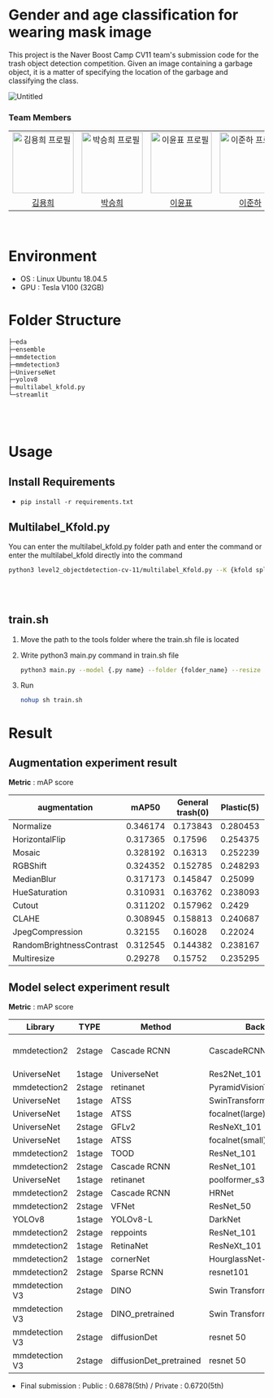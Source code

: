 # Gender and age classification for wearing mask image
This project is the Naver Boost Camp CV11 team's submission code for the trash object detection competition.
Given an image containing a garbage object, it is a matter of specifying the location of the garbage and classifying the class.

![Untitled](https://user-images.githubusercontent.com/77565951/206111215-d4dc677e-1ba5-4e37-99ee-50a1c5b40f58.png)

### Team Members

<div align="center">
  <table>
    <tr>
      <td align="center">
        <a href="https://github.com/hykhhijk">
            <img src="https://avatars.githubusercontent.com/u/58303938?v=4" alt="김용희 프로필" width=120 height=120 />
        </a>
      </td>
      <td align="center">
        <a href="https://github.com/HipJaengYiCat">
          <img src="https://avatars.githubusercontent.com/u/78784633?v=4" alt="박승희 프로필" width=120 height=120 />
        </a>
      </td>
      <td align="center">
        <a href="https://github.com/imsmile2000">
          <img src="https://avatars.githubusercontent.com/u/69185594?v=4" alt="이윤표 프로필" width=120 height=120 />
        </a>
      </td>
      <td align="center">
        <a href="https://github.com/junha-lee">
          <img src="https://avatars.githubusercontent.com/u/44857783?v=4" alt="이준하 프로필" width=120 height=120 />
        </a>
      </td>
      <td align="center">
        <a href="https://github.com/JaiyoungJoo">
          <img src="https://avatars.githubusercontent.com/u/103994779?v=4" alt="주재영 프로필" width=120 height=120 />
        </a>
      </td>
    </tr>
    <tr>
      <td align="center">
        <a href="https://github.com/hykhhijk">
          김용희
        </a>
      </td>
      <td align="center">
        <a href="https://github.com/HipJaengYiCat">
          박승희
        </a>
      </td>
      <td align="center">
        <a href="https://github.com/imsmile2000">
          이윤표
        </a>
      </td>
      <td align="center">
        <a href="https://github.com/junha-lee">
          이준하
        </a>
      </td>
      <td align="center">
        <a href="https://github.com/JaiyoungJoo">
          주재영
        </a>
      </td>
    </tr>
  </table>
</div>

<br/>
<div id="5"></div>
 
# Environment
- OS : Linux Ubuntu 18.04.5
- GPU : Tesla V100 (32GB)


# Folder Structure
```bash
├─eda
├─ensemble
├─mmdetection
├─mmdetection3
├─UniverseNet
├─yolov8
├─multilabel_kfold.py
└─streamlit
```
<br></br>

# Usage

## Install Requirements

- `pip install -r requirements.txt`


## Multilabel_Kfold.py

You can enter the multilabel_kfold.py folder path and enter the command or enter the multilabel_kfold directly into the command
```bash
python3 level2_objectdetection-cv-11/multilabel_Kfold.py --K {kfold split count}
```
<br></br>

## train.sh
1. Move the path to the tools folder where the train.sh file is located

2. Write python3 main.py command in train.sh file
    ```bash
    python3 main.py --model {.py name} --folder {folder_name} --resize {size} --max_epoch {epoch} --inference_epoch {best/latest}
    ```

3. Run
    ```bash
    nohup sh train.sh
    ```


# Result

## Augmentation experiment result
**Metric** : mAP score

| augmentation | mAP50 | General trash(0) | Plastic(5) | total |
| --- | --- | --- | --- | --- |
| Normalize | 0.346174 | 0.173843 | 0.280453 | 0.80047 |
| HorizontalFlip | 0.317365 | 0.17596 | 0.254375 | 0.7477 |
| Mosaic | 0.328192 | 0.16313 | 0.252239 | 0.743561 |
| RGBShift | 0.324352 | 0.152785 | 0.248293 | 0.72543 |
| MedianBlur | 0.317173 | 0.145847 | 0.25099 | 0.71401 |
| HueSaturation | 0.310931 | 0.163762 | 0.238093 | 0.712786 |
| Cutout | 0.311202 | 0.157962 | 0.2429 | 0.712064 |
| CLAHE | 0.308945 | 0.158813 | 0.240687 | 0.708445 |
| JpegCompression | 0.32155 | 0.16028 | 0.22024 | 0.70207 |
| RandomBrightnessContrast | 0.312545 | 0.144382 | 0.238167 | 0.695094 |
| Multiresize | 0.29278 | 0.15752 | 0.235295 | 0.685595 |

## Model select experiment result
**Metric** : mAP score

| Library | TYPE | Method | Backbone | Neck | Datasets | Scheduler | Runtime | Optimizer | mAP(public) |
| --- | --- | --- | --- | --- | --- | --- | --- | --- | --- |
| mmdetection2 | 2stage | Cascade RCNN | CascadeRCNN | Swin transformer Large | FPN | coco_detection | default_runtime | AdamW | 0.5658 |
| UniverseNet | 1stage | UniverseNet | Res2Net_101 | FPN / SEPC | coco_detection_mstrain_480_960 | schedule_20e | default_runtime | SGD | 0.5459 |
| mmdetection2 | 2stage | retinanet | PyramidVisionTransformerV2 | FPN | coco_detection_detraug | schedule_1x | default_runtime | AdamW | 0.5138 |
| UniverseNet | 1stage | ATSS | SwinTransformerV2 | FPN | coco_detection | schedule_1x | default_runtime | AdamW | 0.5019 |
| UniverseNet | 1stage | ATSS | focalnet(large) | FPN | coco_detection_detraug | schedule_1x | default_runtime | AdamW | 0.4798 |
| UniverseNet | 2stage | GFLv2 | ResNeXt_101 | FPN | coco_detection_mstrain_480_960 | schedule_2x | default_runtime | SGD | 0.4725 |
| UniverseNet | 1stage | ATSS | focalnet(small) | FPN | coco_detection_detraug | schedule_1x | default_runtime | AdamW | 0.4722 |
| mmdetection2 | 1stage | TOOD | ResNet_101 | FPN | coco_detection | schedule_1x | default_runtime | SGD | 0.4567 |
| mmdetection2 | 2stage | Cascade RCNN | ResNet_101 | FPN | coco_detection | schedule_1x | default_runtime | SGD | 0.44 |
| UniverseNet | 1stage | retinanet | poolformer_s36_feat | FPN | coco_detection | schedule_1x | default_runtime | AdamW | 0.4283 |
| mmdetection2 | 2stage | Cascade RCNN | HRNet | HRFPN | coco_detection | schedule_1x | default_runtime | SGD | 0.4115 |
| mmdetection2 | 2stage | VFNet | ResNet_50 | FPN | coco_detection | schedule_1x | default_runtime | SGD | 0.4001 |
| YOLOv8 | 1stage | YOLOv8-L | DarkNet |  |  |  |  |  | 0.3822 |
| mmdetection2 | 2stage | reppoints | ResNet_101 | FPN | coco_detection | schedule_1x | default_runtime | SGD | 0.3794 |
| mmdetection2 | 1stage | RetinaNet | ResNeXt_101 | FPN | coco_detection | schedule_1x | default_runtime | SGD | 0.2507 |
| mmdetection2 | 1stage | cornerNet | HourglassNet-104 | None |  |  |  |  | 0.045 |
| mmdetection2 | 2stage | Sparse RCNN | resnet101 | FPN |  |  |  |  | 0.0347 |
| mmdetection V3 | 2stage | DINO | Swin Transformer | ChannelMapper | coco_detection | MultiStepLR | default_runtime | AdamW | 0.0065 |
| mmdetection V3 | 2stage | DINO_pretrained | Swin Transformer | ChannelMapper |  |  |  |  | fail |
| mmdetection V3 | 2stage | diffusionDet | resnet 50 | FPN | coco_detection | schedule_1x | default_runtime | AdamW | fail |
| mmdetection V3 | 2stage | diffusionDet_pretrained | resnet 50 | FPN |  |  |  |  | fail |

- Final submission : Public : 0.6878(5th) / Private : 0.6720(5th)
